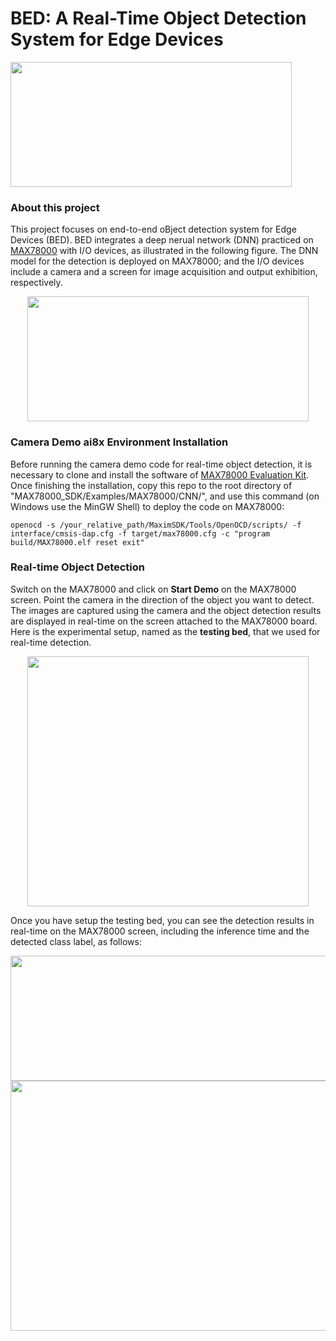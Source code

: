 # BED: A Real-Time Object Detection System for Edge Devices
<img width="450" height="200" src="https://github.com/datamllab/BED_camera/blob/main/figures/BED_logo.png">


### About this project

This project focuses on end-to-end oBject
detection system for Edge Devices (BED).
BED integrates a deep nerual network (DNN) practiced on [MAX78000](https://www.maximintegrated.com/en/products/microcontrollers/MAX78000.html) with I/O devices, as illustrated in the following figure. 
The DNN model for the detection is deployed on MAX78000; 
and the I/O devices include a camera and a screen for image acquisition and output exhibition, respectively. 

<div align=center>
<img width="450" height="200" src="https://github.com/datamllab/BED_camera/blob/main/figures/sys_config-p.png">
</div>

### Camera Demo ai8x Environment Installation

Before running the camera demo code for real-time object detection, it is necessary to clone and install the software of [MAX78000 Evaluation Kit](https://github.com/MaximIntegratedAI/MaximAI_Documentation/tree/master/MAX78000_Evaluation_Kit).
Once finishing the installation, copy this repo to the root directory of "MAX78000_SDK/Examples/MAX78000/CNN/", and use this command (on Windows use the MinGW Shell) to deploy the code on MAX78000:

````angular2html
openocd -s /your_relative_path/MaximSDK/Tools/OpenOCD/scripts/ -f interface/cmsis-dap.cfg -f target/max78000.cfg -c "program build/MAX78000.elf reset exit"
````

### Real-time Object Detection

Switch on the MAX78000 and click on **Start Demo** on the MAX78000 screen. Point the camera in the direction of the object you want to detect. The images are captured using the camera and the object detection results are displayed in real-time on the screen attached to the MAX78000 board. Here is the experimental setup, named as the **testing bed**, that we used for real-time detection.

<div align=center>
<img width="450" height="400" src="https://github.com/datamllab/BED_camera/blob/main/figures/testing_bed.png">
</div>

Once you have setup the testing bed, you can see the detection results in real-time on the MAX78000 screen, including the inference time and the detected class label, as follows: 

<div align=center>
<img width="850" height="200" src="https://github.com/datamllab/BED_camera/blob/main/figures/real_results1.png">
</div>
<div align=center>
<img width="850" height="400" src="https://github.com/ruzhwei/BED_camera/blob/main/figures/real_results2.png">
</div>
